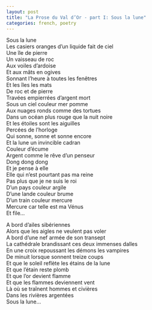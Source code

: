 ```yaml
---
layout: post
title: "La Prose du Val d’Or - part I: Sous la lune"
categories: french, poetry
---
```

  
Sous la lune  
Les casiers oranges d’un liquide fait de ciel  
Une île de pierre  
Un vaisseau de roc  
Aux voiles d’ardoise  
Et aux mâts en ogives  
Sonnant l’heure à toutes les fenêtres  
Et les îles les mats  
De roc et de pierre  
Travées empierrées d’argent mort  
Sous un ciel couleur mer pomme  
Aux nuages ronds comme des tortues  
Dans un océan plus rouge que la nuit noire  
Et les étoiles sont les aiguilles  
Percées de l’horloge  
Qui sonne, sonne et sonne encore  
Et la lune un invincible cadran  
Couleur d’écume  
Argent comme le rêve d’un penseur  
Dong dong dong  
Et je pense à elle  
Elle qui n’est pourtant pas ma reine  
Pas plus que je ne suis le roi  
D’un pays couleur argile  
D’une lande couleur brume  
D’un train couleur mercure  
Mercure car telle est ma Vénus  
Et file…  
  
A bord d’ailes sibériennes  
Alors que les aigles ne veulent pas voler  
A bord d’une nef armée de son transept  
La cathédrale brandissant ces deux immenses dalles  
En une croix repoussant les démons les vampires  
De minuit lorsque sonnent treize coups  
Et que le soleil reflète les étains de la lune  
Et que l’étain reste plomb  
Et que l’or devient flamme  
Et que les flammes deviennent vent  
Là où se traînent hommes et civières  
Dans les rivières argentées   
Sous la lune…